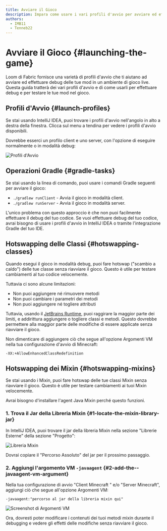 ```yaml
---
title: Avviare il Gioco
description: Impara come usare i vari profili d'avvio per avviare ed effettuare debug delle tue mod in un ambiente di gioco dal vivo.
authors:
  - IMB11
  - Tenneb22
---
```


# Avviare il Gioco {#launching-the-game}

Loom di Fabric fornisce una varietà di profili d'avvio che ti aiutano ad avviare ed effettuare debug delle tue mod in un ambiente di gioco live. Questa guida tratterà dei vari profili d'avvio e di come usarli per effettuare debug e per testare le tue mod nel gioco.

## Profili d'Avvio {#launch-profiles}

Se stai usando IntelliJ IDEA, puoi trovare i profili d'avvio nell'angolo in alto a destra della finestra. Clicca sul menu a tendina per vedere i profili d'avvio disponibili.

Dovrebbe esserci un profilo client e uno server, con l'opzione di eseguire normalmente o in modalità debug:

![Profili d'Avvio](/assets/develop/getting-started/launch-profiles.png)

## Operazioni Gradle {#gradle-tasks}

Se stai usando la linea di comando, puoi usare i comandi Gradle seguenti per avviare il gioco:

- `./gradlew runClient` - Avvia il gioco in modalità client.
- `./gradlew runServer` - Avvia il gioco in modalità server.

L'unico problema con questo approccio è che non puoi facilmente effettuare il debug del tuo codice. Se vuoi effettuare debug del tuo codice, avrai bisogno di usare i profili d'avvio in IntelliJ IDEA o tramite l'integrazione Gradle del tuo IDE.

## Hotswapping delle Classi {#hotswapping-classes}

Quando esegui il gioco in modalità debug, puoi fare hotswap ("scambio a caldo") delle tue classe senza riavviare il gioco. Questo è utile per testare cambiamenti al tuo codice velocemente.

Tuttavia ci sono alcune limitazioni:

- Non puoi aggiungere né rimuovere metodi
- Non puoi cambiare i parametri dei metodi
- Non puoi aggiungere né togliere attributi

Tuttavia, usando il [JetBrains Runtime](https://github.com/JetBrains/JetBrainsRuntime), puoi raggirare la maggior parte dei limiti, e addirittura aggiungere o togliere classi e metodi. Questo dovrebbe permettere alla maggior parte delle modifiche di essere applicate senza riavviare il gioco.

Non dimenticare di aggiungere ciò che segue all'opzione Argomenti VM nella tua configurazione d'avvio di Minecraft:

```:no-line-numbers
-XX:+AllowEnhancedClassRedefinition
```

## Hotswapping dei Mixin {#hotswapping-mixins}

Se stai usando i Mixin, puoi fare hotswap delle tue classi Mixin senza riavviare il gioco. Questo è utile per testare cambiamenti ai tuoi Mixin velocemente.

Avrai bisogno d'installare l'agent Java Mixin perché questo funzioni.

### 1. Trova il Jar della Libreria Mixin {#1-locate-the-mixin-library-jar}

In IntelliJ IDEA, puoi trovare il jar della libreria Mixin nella sezione "Librerie Esterne" della sezione "Progetto":

![Libreria Mixin](/assets/develop/getting-started/mixin-library.png)

Dovrai copiare il "Percorso Assoluto" del jar per il prossimo passaggio.

### 2. Aggiungi l'argomento VM `-javaagent` {#2-add-the--javaagent-vm-argument}

Nella tua configurazione di avvio "Client Minecraft " e/o "Server Minecraft", aggiungi ciò che segue all'opzione Argomenti VM:

```:no-line-numbers
-javaagent:"percorso al jar della libreria mixin qui"
```

![Screenshot di Argomenti VM](/assets/develop/getting-started/vm-arguments.png)

Ora, dovresti poter modificare i contenuti dei tuoi metodi mixin durante il debugging e vedere gli effetti delle modifiche senza riavviare il gioco.
